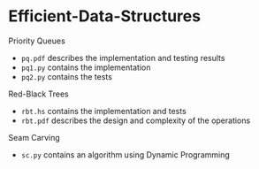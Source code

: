 # Efficient-Data-Structures

Priority Queues
- `pq.pdf` describes the implementation and testing results
- `pq1.py` contains the implementation
- `pq2.py` contains the tests

Red-Black Trees
- `rbt.hs` contains the implementation and tests
- `rbt.pdf` describes the design and complexity of the operations

Seam Carving
- `sc.py` contains an algorithm using Dynamic Programming
